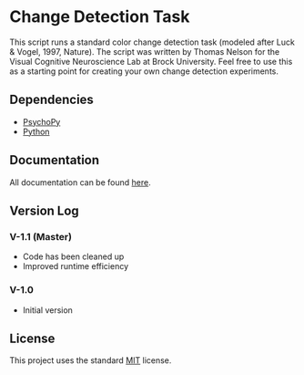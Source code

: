 # Change Detection Task

This script runs a standard color change detection task (modeled after Luck & Vogel, 1997, Nature). The script was written by Thomas Nelson for the Visual Cognitive Neuroscience Lab at Brock University. Feel free to use this as a starting point for creating your own change detection experiments.

## Dependencies

- [PsychoPy](http://www.psychopy.org/)
- [Python](http://www.python.org/)

## Documentation

All documentation can be found [here]().

## Version Log

### V-1.1 (Master)
- Code has been cleaned up
- Improved runtime efficiency

### V-1.0
- Initial version

## License

This project uses the standard [MIT](/LICENSE.md) license.

